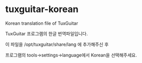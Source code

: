 # tuxguitar-korean
Korean translation file of TuxGuitar

TuxGuitar 프로그램의 한글 번역파일입니다.

이 파일을 /opt/tuxguitar/share/lang 에 추가해주신 후

프로그램의 tools->settings->language에서 Korean을 선택해주세요.
